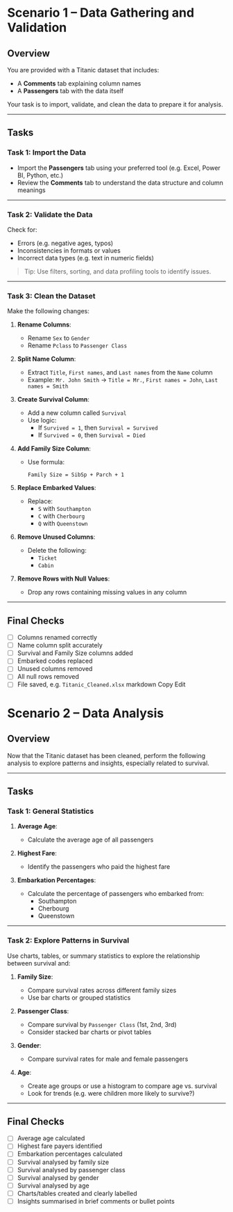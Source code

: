 # Scenario 1 – Data Gathering and Validation

## Overview

You are provided with a Titanic dataset that includes:

- A **Comments** tab explaining column names
- A **Passengers** tab with the data itself

Your task is to import, validate, and clean the data to prepare it for analysis.

---

## Tasks

### Task 1: Import the Data

- Import the **Passengers** tab using your preferred tool (e.g. Excel, Power BI, Python, etc.)
- Review the **Comments** tab to understand the data structure and column meanings

---

### Task 2: Validate the Data

Check for:

- Errors (e.g. negative ages, typos)
- Inconsistencies in formats or values
- Incorrect data types (e.g. text in numeric fields)

> Tip: Use filters, sorting, and data profiling tools to identify issues.

---

### Task 3: Clean the Dataset

Make the following changes:

1. **Rename Columns**:
   - Rename `Sex` to `Gender`
   - Rename `Pclass` to `Passenger Class`

2. **Split Name Column**:
   - Extract `Title`, `First names`, and `Last names` from the `Name` column
   - Example: `Mr. John Smith` → `Title = Mr.`, `First names = John`, `Last names = Smith`

3. **Create Survival Column**:
   - Add a new column called `Survival`
   - Use logic:
     - If `Survived = 1`, then `Survival = Survived`
     - If `Survived = 0`, then `Survival = Died`

4. **Add Family Size Column**:
   - Use formula:
     ```
     Family Size = SibSp + Parch + 1
     ```

5. **Replace Embarked Values**:
   - Replace:
     - `S` with `Southampton`
     - `C` with `Cherbourg`
     - `Q` with `Queenstown`

6. **Remove Unused Columns**:
   - Delete the following:
     - `Ticket`
     - `Cabin`

7. **Remove Rows with Null Values**:
   - Drop any rows containing missing values in any column

---

## Final Checks

- [ ] Columns renamed correctly  
- [ ] Name column split accurately  
- [ ] Survival and Family Size columns added  
- [ ] Embarked codes replaced  
- [ ] Unused columns removed  
- [ ] All null rows removed  
- [ ] File saved, e.g. `Titanic_Cleaned.xlsx`
markdown
Copy
Edit
# Scenario 2 – Data Analysis

## Overview

Now that the Titanic dataset has been cleaned, perform the following analysis to explore patterns and insights, especially related to survival.

---

## Tasks

### Task 1: General Statistics

1. **Average Age**:
   - Calculate the average age of all passengers

2. **Highest Fare**:
   - Identify the passengers who paid the highest fare

3. **Embarkation Percentages**:
   - Calculate the percentage of passengers who embarked from:
     - Southampton
     - Cherbourg
     - Queenstown

---

### Task 2: Explore Patterns in Survival

Use charts, tables, or summary statistics to explore the relationship between survival and:

1. **Family Size**:
   - Compare survival rates across different family sizes
   - Use bar charts or grouped statistics

2. **Passenger Class**:
   - Compare survival by `Passenger Class` (1st, 2nd, 3rd)
   - Consider stacked bar charts or pivot tables

3. **Gender**:
   - Compare survival rates for male and female passengers

4. **Age**:
   - Create age groups or use a histogram to compare age vs. survival
   - Look for trends (e.g. were children more likely to survive?)

---

## Final Checks

- [ ] Average age calculated  
- [ ] Highest fare payers identified  
- [ ] Embarkation percentages calculated  
- [ ] Survival analysed by family size  
- [ ] Survival analysed by passenger class  
- [ ] Survival analysed by gender  
- [ ] Survival analysed by age  
- [ ] Charts/tables created and clearly labelled  
- [ ] Insights summarised in brief comments or bullet points
